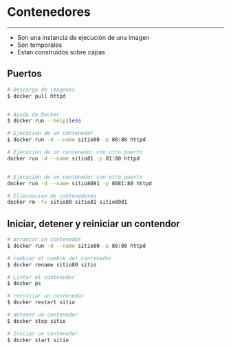 # Contenedores
---
- Son una instancia de ejecución de una imagen
- Son temporales
- Estan construidos sobre capas

## Puertos

```bash 
# Descarga de imagenes
$ docker pull httpd


# Ayuda de Docker
$ docker run --help|less

# Ejecución de un contenedor 
$ docker run -d --name sitio80 -p 80:80 httpd

# Ejecución de un contenedor con otro puerto
docker run -d --name sitio81 -p 81:80 httpd


# Ejecución de un contenedor con otro puerto
docker run -d --name sitio8081 -p 8081:80 httpd

# Eliminacion de contenedores
docker rm -fv sitio80 sitio81 sitio8081
```

## Iniciar, detener y reiniciar un contendor

```bash 
# arrancar un contenedor
$ docker run -d --name sitio80 -p 80:80 httpd

# cambiar el nombre del contenedor
$ docker rename sitio80 sitio

# Listar el contenedor 
$ docker ps

# reiniciar un contenedor
$ docker restart sitio

# detener un contenedor
$ docker stop sitio

# iniciar un contenedor
$ docker start sitio

```

